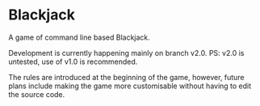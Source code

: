 # Blackjack
A game of command line based Blackjack.

Development is currently happening mainly on branch v2.0.
PS: v2.0 is untested, use of v1.0 is recommended.

The rules are introduced at the beginning of the game, however, future plans include making the game more customisable without having to edit the source code.
